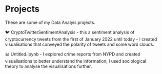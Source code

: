 # Projects

These are some of my Data Analyis projects.

🐦 CryptoTwitterSentimentAnalysis - this a sentiment analysis of cryptocurrency tweets from the first of January 2022 until today - I created visualisations that conveyed the polarity of tweets and some word clouds. 

📊 Untitled.ipynb - I explored crime reports from NYPD and created visualisations to better understand the information, I used sociological theory to analyse the visualisations further. 
